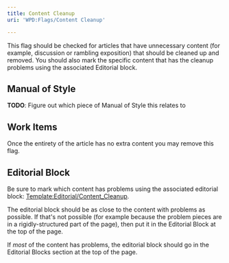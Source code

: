 ```yaml
---
title: Content Cleanup
uri: 'WPD:Flags/Content Cleanup'

---
```

This flag should be checked for articles that have unnecessary content (for example, discussion or rambling exposition) that should be cleaned up and removed. You should also mark the specific content that has the cleanup problems using the associated Editorial block.

## <span>Manual of Style</span>

**TODO**: Figure out which piece of Manual of Style this relates to

## <span>Work Items</span>

Once the entirety of the article has no extra content you may remove this flag.

## <span>Editorial Block</span>

Be sure to mark which content has problems using the associated editorial block: [Template:Editorial/Content\_Cleanup](/Template:Editorial/Content_Cleanup).

The editorial block should be as close to the content with problems as possible. If that's not possible (for example because the problem pieces are in a rigidly-structured part of the page), then put it in the Editorial Block at the top of the page.

If *most* of the content has problems, the editorial block should go in the Editorial Blocks section at the top of the page.